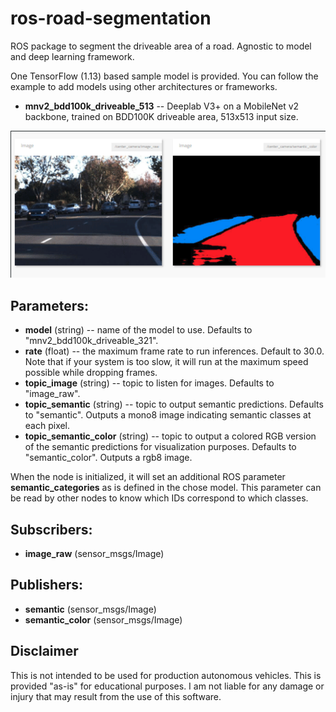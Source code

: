 # ros-road-segmentation

ROS package to segment the driveable area of a road. Agnostic to model and deep learning framework.

One TensorFlow (1.13) based sample model is provided. You can follow the example to add models using other architectures or frameworks.

* **mnv2_bdd100k_driveable_513** -- Deeplab V3+ on a MobileNet v2 backbone, trained on BDD100K driveable area, 513x513 input size.

![screenshot](/screenshot.gif?raw=true "screenshot")

## Parameters:

* **model** (string) -- name of the model to use. Defaults to "mnv2_bdd100k_driveable_321".
* **rate** (float) -- the maximum frame rate to run inferences. Default to 30.0. Note that if your system is too slow, it will run at the maximum speed possible while dropping frames.
* **topic_image** (string) -- topic to listen for images. Defaults to "image_raw".
* **topic_semantic** (string) -- topic to output semantic predictions. Defaults to "semantic". Outputs a mono8 image indicating semantic classes at each pixel.
* **topic_semantic_color** (string) -- topic to output a colored RGB version of the semantic predictions for visualization purposes. Defaults to "semantic_color". Outputs a rgb8 image.

When the node is initialized, it will set an additional ROS parameter **semantic_categories** as is defined in the chose model. This parameter can be read by other nodes to know which IDs correspond to which classes.

## Subscribers:

* **image_raw** (sensor_msgs/Image)

## Publishers:

* **semantic** (sensor_msgs/Image)
* **semantic_color** (sensor_msgs/Image)

## Disclaimer

This is not intended to be used for production autonomous vehicles. This is provided "as-is" for educational purposes. I am not liable for any damage or injury that may result from the use of this software.
